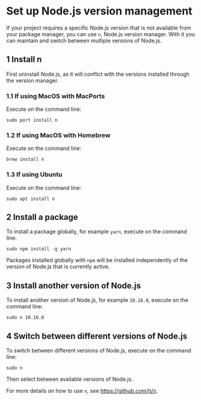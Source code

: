 # Set up Node.js version management

If your project requires a specific Node.js version that is not available from
your package manager, you can use `n`, Node.js version manager. With it you can
maintain and switch between multiple versions of Node.js.

## 1 Install n

First uninstall Node.js, as it will conflict with the versions installed through
the version manager.

### 1.1 If using MacOS with MacPorts

Execute on the command line:

```console
sudo port install n
```

### 1.2 If using MacOS with Homebrew

Execute on the command line:

```console
brew install n
```

### 1.3 If using Ubuntu

Execute on the command line:

```console
sudo apt install n
```

## 2 Install a package

To install a package globally, for example `yarn`, execute on the command line:

```console
sudo npm install -g yarn
```

Packages installed globally with `npm` will be installed independently of the
version of Node.js that is currently active.

## 3 Install another version of Node.js

To install another version of Node.js, for example `10.16.0`, execute on the
command line:

```console
sudo n 10.16.0
```

## 4 Switch between different versions of Node.js

To switch between different versions of Node.js, execute on the command line:

```console
sudo n
```

Then select between available versions of Node.js.

For more details on how to use `n`, see https://github.com/tj/n.
